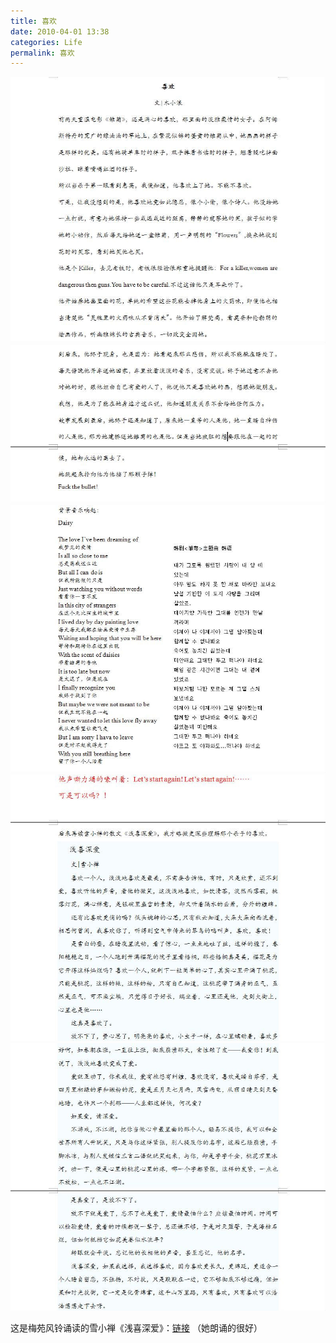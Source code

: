 ```yaml
---
title: 喜欢 
date: 2010-04-01 13:38
categories: Life
permalink: 喜欢
---
```


![](/image/图/喜欢01.jpg)
![](/image/图/喜欢02.jpg)
![](/image/图/喜欢03.jpg)
![](/image/图/喜欢04.jpg)
![](/image/图/喜欢05.jpg)

这是梅苑风铃诵读的雪小禅《浅喜深爱》：[链接](blog.sina.com.cn/s/blog_598922460100fyu2.html)
（她朗诵的很好）